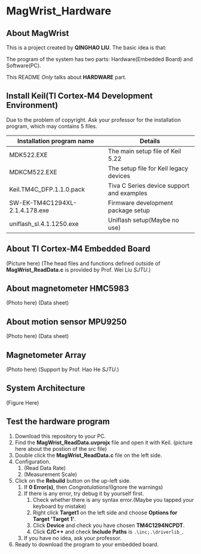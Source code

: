 # MagWrist_Hardware

## About MagWrist
This is a project created by **QINGHAO LIU**.
The basic idea is that:

The program of the system has two parts: Hardware(Embedded Board) and Software(PC).

This README _Only_ talks about **HARDWARE** part.

## Install Keil(TI Cortex-M4 Development Environment)

Due to the problem of copyright. Ask your professor for the installation program, which may contains 5 files.

Installation program name | Details
------------------------- | -------
MDK522.EXE | The main setup file of Keil 5.22
MDKCM522.EXE | The setup file for Keil legacy devices
Keil.TM4C_DFP.1.1.0.pack | Tiva C Series device support and examples
SW-EK-TM4C1294XL-2.1.4.178.exe | Firmware development package setup
uniflash_sl.4.1.1250.exe | Uniflash setup(Maybe no use)

## About TI Cortex-M4 Embedded Board

(Picture here)
(The head files and functions defined outside of **MagWrist_ReadData.c** is provided by Prof. Wei Liu _SJTU_.)

## About magnetometer HMC5983

(Photo here)
(Data sheet)


## About motion sensor  MPU9250

(Photo here)
(Data sheet)

## Magnetometer Array

(Photo here)
(Support by Prof. Hao He _SJTU_.)

## System Architecture

(Figure Here)

## Test the hardware program

1. Download this repository to your PC.
2. Find the **MagWrist_ReadData.uvprojx** file and open it with Keil.
(picture here about the postion of the src file)
3. Double click the **MagWrist_ReadData.c** file on the left side.
4. Configuration.
   1. (Read Data Rate)
   2. (Measurement Scale)
5. Click on the **Rebuild** button on the up-left side.
   1. If **0 Error(s)**, then _Congratulations!_(Ignore the warnings)
   2. If there is any error, try debug it by yourself first.
      1. Check whether there is any syntax error.(Maybe you tapped your keyboard by mistake)
      2. Right click **Target1** on the left side and choose **Options for Target 'Target 1'**.
      3. Click **Device** and check you have chosen **TM4C1294NCPDT**.
      4. Click **C/C++** and check **Include Paths**  is `.\inc;.\driverlib_`.
   3. If you have no idea, ask your professor.
6. Ready to download the program to your embedded board.
      

